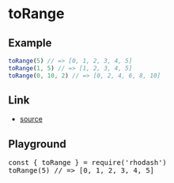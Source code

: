 <script setup>import RunKit from './components/RunKit.vue'</script>

# toRange

## Example

```ts
toRange(5) // => [0, 1, 2, 3, 4, 5]
toRange(1, 5) // => [1, 2, 3, 4, 5]
toRange(0, 10, 2) // => [0, 2, 4, 6, 8, 10]
```

## Link

- [source](https://github.com/KoichiKiyokawa/rhodash/blob/main/src/toRange.ts)

## Playground

<RunKit>
<pre>
const { toRange } = require('rhodash')
toRange(5) // => [0, 1, 2, 3, 4, 5]
</pre>
</RunKit>
